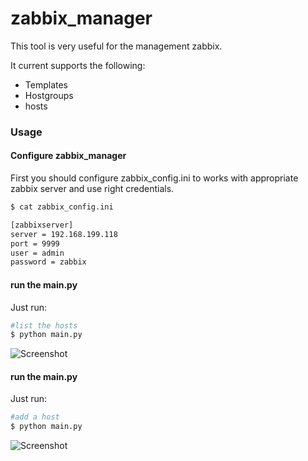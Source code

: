# zabbix_manager
This tool is very useful for the  management zabbix.

It current supports the following:
* Templates 
* Hostgroups
* hosts

### Usage
#### Configure zabbix_manager
First you should configure zabbix_config.ini to works with appropriate zabbix server and use right credentials.
```bash
$ cat zabbix_config.ini

[zabbixserver]
server = 192.168.199.118
port = 9999
user = admin
password = zabbix
``` 
#### run the main.py
Just run: 
```bash
#list the hosts
$ python main.py

```
![Screenshot](https://github.com/BillWang139967/zabbix_manager/raw/master/images/host_get.jpg)
#### run the main.py
Just run: 
```bash
#add a host
$ python main.py

```
![Screenshot](https://github.com/BillWang139967/zabbix_manager/raw/master/images/host_add.jpg)
